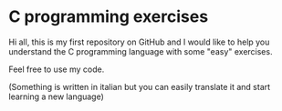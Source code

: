 # C programming exercises
Hi all, this is my first repository on GitHub and I would like to help you understand the C programming language with some "easy" exercises.

Feel free to use my code.

(Something is written in italian but you can easily translate it and start learning a new language)
